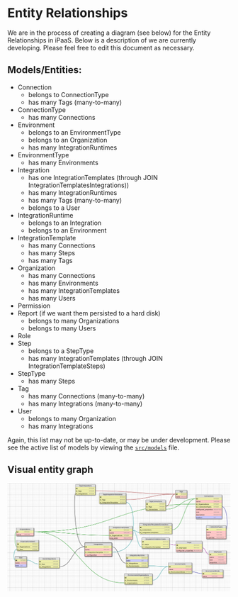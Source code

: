 # Entity Relationships
We are in the process of creating a diagram (see below) for the Entity Relationships in iPaaS. Below is a description of we are currently developing. Please feel free to edit this document as necessary.

## Models/Entities:

- Connection
    - belongs to ConnectionType
    - has many Tags (many-to-many)
- ConnectionType
    - has many Connections
- Environment
    - belongs to an EnvironmentType
    - belongs to an Organization
    - has many IntegrationRuntimes
- EnvironmentType
    - has many Environments
- Integration
    - has one IntegrationTemplates (through JOIN IntegrationTemplatesIntegrations))
    - has many IntegrationRuntimes
    - has many Tags (many-to-many)
    - belongs to a User
- IntegrationRuntime
    - belongs to an Integration
    - belongs to an Environment
- IntegrationTemplate
    - has many Connections
    - has many Steps
    - has many Tags
- Organization
    - has many Connections
    - has many Environments
    - has many IntegrationTemplates
    - has many Users
- Permission
- Report (if we want them persisted to a hard disk)
	- belongs to many Organizations
    - belongs to many Users
- Role
- Step
    - belongs to a StepType
    - has many IntegrationTemplates (through JOIN IntegrationTemplateSteps)
- StepType
    - has many Steps
- Tag
    - has many Connections (many-to-many)
    - has many Integrations (many-to-many)
- User
    - belongs to many Organization
    - has many Integrations


<!-- TODO wanna keep this handy for now
- Connection
    - belongs to Organization
    - has many Tags (many-to-many)
- Environment (a place where integrations run)
    - has many Integration Runtime
- Integrations
    - belongs to an Organisation (whether by using recipe or not?)
    - has many Tags (many-to-many)
- Integration Runtime (a collection of integration containers in an Environment)
    - has an Integration
    - has an Environment in which it runs
    - has many Containers (process instances)
- Organization
    - has many Connections and Integrations
    - has many Users
    - has many Environments (Dev / Test / Staging / UAT)
- Reports (if we want them persisted to a hard disk)
    - belongs to User
- Settings
    - belongs to Organization
    - belongs to User
- Tags
    - has many Integrations (many-to-many)
    - has many Connections (many-to-many)
- User
    - belongs to Organization
    - has many Integrations
    - has many Reports (or should this be under Integrations instead?)
    - has many Settings
    -->

Again, this list may not be up-to-date, or may be under development. Please see the active list of models by viewing the [`src/models`](../src/models/index.js) file.

## Visual entity graph

![Visual entity graph picture](./entities.png)
